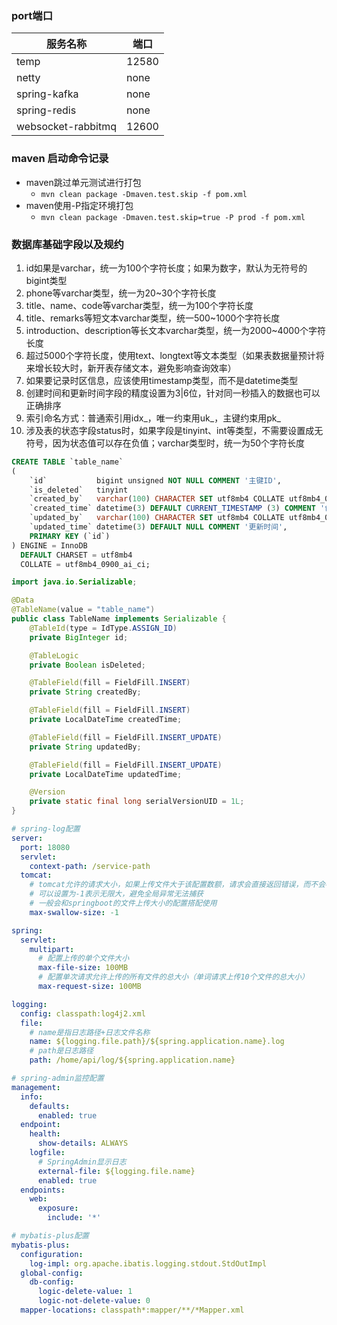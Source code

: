 ### port端口

| 服务名称               | 端口    |
|--------------------|-------|
| temp               | 12580 |
| netty              | none  |
| spring-kafka       | none  |
| spring-redis       | none  |
| websocket-rabbitmq | 12600 |

### maven 启动命令记录

- maven跳过单元测试进行打包
    - `mvn clean package -Dmaven.test.skip -f pom.xml`
- maven使用-P指定环境打包
    - `mvn clean package -Dmaven.test.skip=true -P prod -f pom.xml`

### 数据库基础字段以及规约

1. id如果是varchar，统一为100个字符长度；如果为数字，默认为无符号的bigint类型
2. phone等varchar类型，统一为20~30个字符长度
3. title、name、code等varchar类型，统一为100个字符长度
4. title、remarks等短文本varchar类型，统一500~1000个字符长度
5. introduction、description等长文本varchar类型，统一为2000~4000个字符长度
6. 超过5000个字符长度，使用text、longtext等文本类型（如果表数据量预计将来增长较大时，新开表存储文本，避免影响查询效率）
7. 如果要记录时区信息，应该使用timestamp类型，而不是datetime类型
8. 创建时间和更新时间字段的精度设置为3|6位，针对同一秒插入的数据也可以正确排序
9. 索引命名方式：普通索引用idx_，唯一约束用uk_，主键约束用pk_
10. 涉及表的状态字段status时，如果字段是tinyint、int等类型，不需要设置成无符号，因为状态值可以存在负值；varchar类型时，统一为50个字符长度

```sql
CREATE TABLE `table_name`
(
    `id`           bigint unsigned NOT NULL COMMENT '主键ID',
    `is_deleted`   tinyint                                                       DEFAULT '0' COMMENT '逻辑删除（0：未删除；1：已删除）',
    `created_by`   varchar(100) CHARACTER SET utf8mb4 COLLATE utf8mb4_0900_ai_ci DEFAULT NULL COMMENT '创建人',
    `created_time` datetime(3) DEFAULT CURRENT_TIMESTAMP (3) COMMENT '创建时间',
    `updated_by`   varchar(100) CHARACTER SET utf8mb4 COLLATE utf8mb4_0900_ai_ci DEFAULT NULL COMMENT '更新人',
    `updated_time` datetime(3) DEFAULT NULL COMMENT '更新时间',
    PRIMARY KEY (`id`)
) ENGINE = InnoDB
  DEFAULT CHARSET = utf8mb4
  COLLATE = utf8mb4_0900_ai_ci;
```

```java
import java.io.Serializable;

@Data
@TableName(value = "table_name")
public class TableName implements Serializable {
    @TableId(type = IdType.ASSIGN_ID)
    private BigInteger id;

    @TableLogic
    private Boolean isDeleted;

    @TableField(fill = FieldFill.INSERT)
    private String createdBy;

    @TableField(fill = FieldFill.INSERT)
    private LocalDateTime createdTime;

    @TableField(fill = FieldFill.INSERT_UPDATE)
    private String updatedBy;

    @TableField(fill = FieldFill.INSERT_UPDATE)
    private LocalDateTime updatedTime;

    @Version
    private static final long serialVersionUID = 1L;
}
```

```yaml
# spring-log配置
server:
  port: 18080
  servlet:
    context-path: /service-path
  tomcat:
    # tomcat允许的请求大小，如果上传文件大于该配置数额，请求会直接返回错误，而不会被全局异常捕获
    # 可以设置为-1表示无限大，避免全局异常无法捕获
    # 一般会和springboot的文件上传大小的配置搭配使用
    max-swallow-size: -1

spring:
  servlet:
    multipart:
      # 配置上传的单个文件大小
      max-file-size: 100MB
      # 配置单次请求允许上传的所有文件的总大小（单词请求上传10个文件的总大小）
      max-request-size: 100MB

logging:
  config: classpath:log4j2.xml
  file:
    # name是指日志路径+日志文件名称
    name: ${logging.file.path}/${spring.application.name}.log
    # path是日志路径
    path: /home/api/log/${spring.application.name}

# spring-admin监控配置
management:
  info:
    defaults:
      enabled: true
  endpoint:
    health:
      show-details: ALWAYS
    logfile:
      # SpringAdmin显示日志
      external-file: ${logging.file.name}
      enabled: true
  endpoints:
    web:
      exposure:
        include: '*'

# mybatis-plus配置
mybatis-plus:
  configuration:
    log-impl: org.apache.ibatis.logging.stdout.StdOutImpl
  global-config:
    db-config:
      logic-delete-value: 1
      logic-not-delete-value: 0
  mapper-locations: classpath*:mapper/**/*Mapper.xml
```